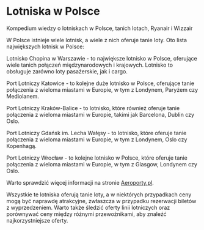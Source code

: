 # Lotniska w Polsce
Kompedium wiedzy o lotniskach w Polsce, tanich lotach, Ryanair i Wizzair

W Polsce istnieje wiele lotnisk, a wiele z nich oferuje tanie loty. Oto lista największych lotnisk w Polsce:

Lotnisko Chopina w Warszawie - to największe lotnisko w Polsce, oferujące wiele tanich połączeń międzynarodowych i krajowych. Lotnisko to obsługuje zarówno loty pasażerskie, jak i cargo.

Port Lotniczy Katowice - to kolejne duże lotnisko w Polsce, oferujące tanie połączenia z wieloma miastami w Europie, w tym z Londynem, Paryżem czy Mediolanem.

Port Lotniczy Kraków-Balice - to lotnisko, które również oferuje tanie połączenia z wieloma miastami w Europie, takimi jak Barcelona, Dublin czy Oslo.

Port Lotniczy Gdańsk im. Lecha Wałęsy - to lotnisko, które oferuje tanie połączenia z wieloma miastami w Europie, w tym z Londynem, Oslo czy Kopenhagą.

Port Lotniczy Wrocław - to kolejne lotnisko w Polsce, które oferuje tanie połączenia z wieloma miastami w Europie, w tym z Glasgow, Londynem czy Oslo.

Warto sprawdzić więcej informacji na stronie <a href="https://aeroporty.pl">Aeroporty.pl</a>.

Wszystkie te lotniska oferują tanie loty, a w niektórych przypadkach ceny mogą być naprawdę atrakcyjne, zwłaszcza w przypadku rezerwacji biletów z wyprzedzeniem. Warto także śledzić oferty linii lotniczych oraz porównywać ceny między różnymi przewoźnikami, aby znaleźć najkorzystniejsze oferty.


